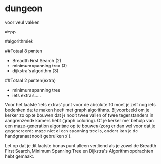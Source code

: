 # dungeon
voor veul vakken

#cpp

#algorithmiek

##Totaal 8 punten
* Breadth First Search (2)
* minimum spanning tree (3)
* dijkstra's algorithm (3)

##Totaal 2 punten(extra)
* minimum spanning tree
* iets extra's.....

Voor het laatste 'iets extras' punt voor de absolute 10 moet je zelf nog iets bedenken dat te maken heeft met graph algorithms. Bijvoorbeeld om je kerker zo op te bouwen dat je nooit twee vallen of twee tegenstanders in aangrenzende kamers hebt (graph coloring). Of je kerker met behulp van een maze-generation algoritme op te bouwen (zorg er dan wel voor dat je gegenereerde maze niet al een spanning tree is, anders kan je de handgranaat nooit gebruiken :( ).

Let op dat je dit laatste bonus punt alleen verdiend als je zowel de Breadth First Search, Minimum Spanning Tree en Dijkstra's Algorithm opdrachten hebt gemaakt.
